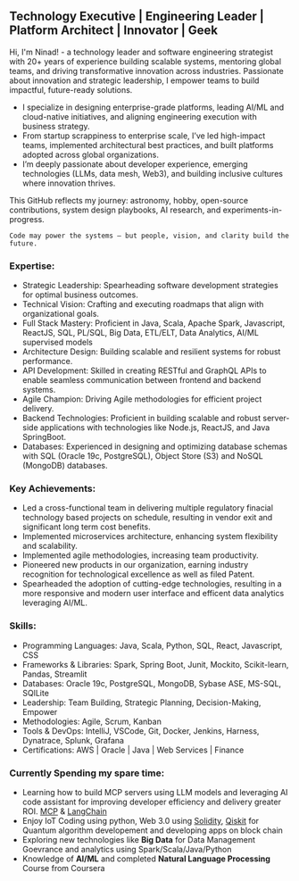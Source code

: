 ## Technology Executive | Engineering Leader | Platform Architect | Innovator | Geek

Hi, I'm Ninad! - a technology leader and software engineering strategist with 20+ years of experience building scalable systems, mentoring global teams, and driving transformative innovation across industries. 
Passionate about innovation and strategic leadership, I empower teams to build impactful, future-ready solutions. 
- I specialize in designing enterprise-grade platforms, leading AI/ML and cloud-native initiatives, and aligning engineering execution with business strategy.
- From startup scrappiness to enterprise scale, I’ve led high-impact teams, implemented architectural best practices, and built platforms adopted across global organizations.
- I’m deeply passionate about developer experience, emerging technologies (LLMs, data mesh, Web3), and building inclusive cultures where innovation thrives.

This GitHub reflects my journey: astronomy, hobby, open-source contributions, system design playbooks, AI research, and experiments-in-progress.
```
Code may power the systems — but people, vision, and clarity build the future.
```


### Expertise:
- Strategic Leadership: Spearheading software development strategies for optimal business outcomes.
- Technical Vision: Crafting and executing roadmaps that align with organizational goals.
- Full Stack Mastery: Proficient in Java, Scala, Apache Spark, Javascript, ReactJS, SQL, PL/SQL, Big Data, ETL/ELT, Data Analytics, AI/ML supervised models  
- Architecture Design: Building scalable and resilient systems for robust performance.
- API Development: Skilled in creating RESTful and GraphQL APIs to enable seamless communication between frontend and backend systems.
- Agile Champion: Driving Agile methodologies for efficient project delivery.
- Backend Technologies: Proficient in building scalable and robust server-side applications with technologies like Node.js, ReactJS, and Java SpringBoot.
- Databases: Experienced in designing and optimizing database schemas with SQL (Oracle 19c, PostgreSQL), Object Store (S3) and NoSQL (MongoDB) databases.

### Key Achievements:
- Led a cross-functional team in delivering multiple regulatory finacial technology based projects on schedule, resulting in vendor exit and significant long term cost benefits.
- Implemented microservices architecture, enhancing system flexibility and scalability.
- Implemented agile methodologies, increasing team productivity.
- Pioneered new products in our organization, earning industry recognition for technological excellence as well as filed Patent.
- Spearheaded the adoption of cutting-edge technologies, resulting in a more responsive and modern user interface and efficent data analytics leveraging AI/ML.

### Skills:
- Programming Languages: Java, Scala, Python, SQL, React, Javascript, CSS
- Frameworks & Libraries: Spark, Spring Boot, Junit, Mockito, Scikit-learn, Pandas, Streamlit
- Databases: Oracle 19c, PostgreSQL, MongoDB, Sybase ASE, MS-SQL, SQlLite
- Leadership: Team Building, Strategic Planning, Decision-Making, Empower
- Methodologies: Agile, Scrum, Kanban
- Tools & DevOps: IntelliJ, VSCode, Git, Docker, Jenkins, Harness, Dynatrace, Splunk, Grafana
- Certifications: AWS | Oracle | Java | Web Services | Finance

### Currently Spending my spare time:
- Learning how to build MCP servers using LLM models and leveraging AI code assistant for improving developer efficiency and delivery greater ROI. [MCP](https://github.com/modelcontextprotocol/java-sdk) & [LangChain](https://www.langchain.com/)
- Enjoy IoT Coding using python, Web 3.0 using [Solidity](https://soliditylang.org/), [Qiskit](https://qiskit.org/) for Quantum algorithm developement and developing apps on block chain
- Exploring new technologies like **Big Data** for Data Management Goevrance and analytics using Spark/Scala/Java/Python 
- Knowledge of **AI/ML** and completed **Natural Language Processing** Course from Coursera
